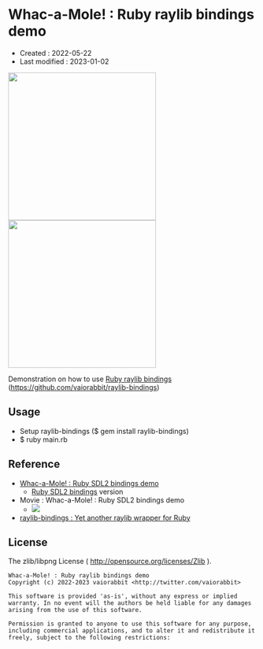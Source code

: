<!-- -*- mode:markdown; coding:utf-8; -*- -->

# Whac-a-Mole! : Ruby raylib bindings demo #

*   Created : 2022-05-22
*   Last modified : 2023-01-02

<img src="https://raw.githubusercontent.com/vaiorabbit/raylib-bindings-whacamole/main/doc/screenshot_00.png" width="300"> <img src="https://raw.githubusercontent.com/vaiorabbit/raylib-bindings-whacamole/main/doc/screenshot_01.png" width="300">

Demonstration on how to use [Ruby raylib bindings](https://github.com/vaiorabbit/raylib-bindings) (<https://github.com/vaiorabbit/raylib-bindings>)


## Usage ##

*   Setup raylib-bindings ($ gem install raylib-bindings)
*   $ ruby main.rb

## Reference ##

*   [Whac-a-Mole! : Ruby SDL2 bindings demo](https://github.com/vaiorabbit/sdl2-bindings-whacamole)
    *   [Ruby SDL2 bindings](https://github.com/vaiorabbit/sdl2-bindings) version
*   Movie : Whac-a-Mole! : Ruby SDL2 bindings demo 
    *   [![](http://img.youtube.com/vi/HroP-_EWcg8/mqdefault.jpg)](https://www.youtube.com/watch?v=HroP-_EWcg8)
*   [raylib-bindings : Yet another raylib wrapper for Ruby](https://github.com/vaiorabbit/raylib-bindings)

## License ##

The zlib/libpng License ( http://opensource.org/licenses/Zlib ).

    Whac-a-Mole! : Ruby raylib bindings demo
    Copyright (c) 2022-2023 vaiorabbit <http://twitter.com/vaiorabbit>

    This software is provided 'as-is', without any express or implied
    warranty. In no event will the authors be held liable for any damages
    arising from the use of this software.

    Permission is granted to anyone to use this software for any purpose,
    including commercial applications, and to alter it and redistribute it
    freely, subject to the following restrictions:
